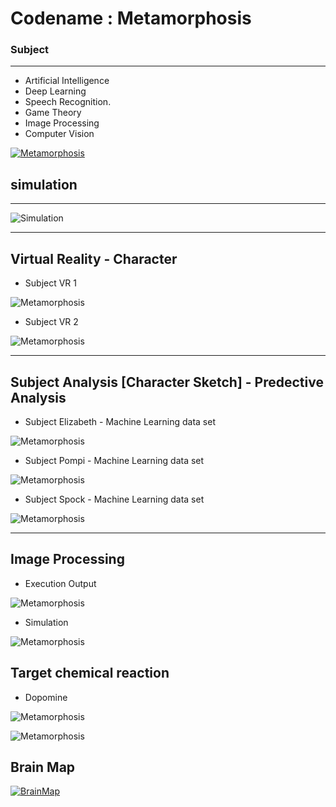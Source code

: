 # Codename : Metamorphosis
### Subject 
---
- Artificial Intelligence 
- Deep Learning 
- Speech Recognition.
- Game Theory
- Image Processing
- Computer Vision


[![Metamorphosis](images/msis.png)](https://www.youtube.com/watch?v=6QRvTv_tpw0)
## simulation
---
![Simulation](images/simulation.gif)

---
## Virtual Reality - Character

- Subject VR 1

![Metamorphosis](images/vr1.gif)

- Subject VR 2

![Metamorphosis](images/vr2.gif)

---
## Subject Analysis [Character Sketch] - Predective Analysis

- Subject Elizabeth - Machine Learning data set

![Metamorphosis](images/Char1.gif)

- Subject Pompi - Machine Learning data set

![Metamorphosis](images/Char2.gif)

- Subject Spock - Machine Learning data set

![Metamorphosis](images/Char3.gif)

---

## Image Processing

- Execution Output

![Metamorphosis](images/Subject.gif)

- Simulation 


![Metamorphosis](images/Subject2.gif)

## Target chemical reaction

- Dopomine

![Metamorphosis](images/dop1.png)


![Metamorphosis](images/dop2.png)

## Brain Map

[![BrainMap](images/brainmap.png)](https://www.youtube.com/watch?v=J4op-K_4s6o)

